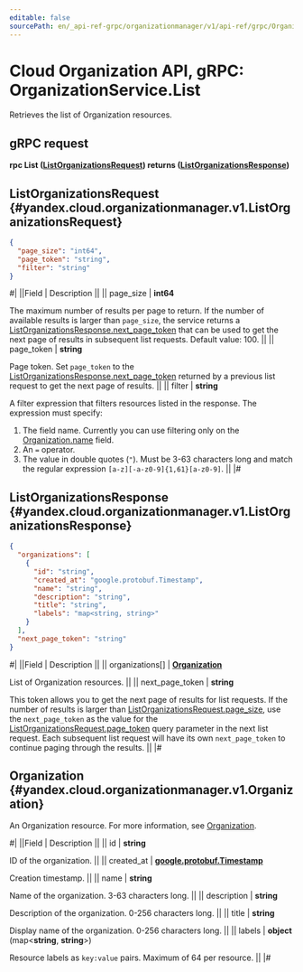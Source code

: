 ```yaml
---
editable: false
sourcePath: en/_api-ref-grpc/organizationmanager/v1/api-ref/grpc/Organization/list.md
---
```


# Cloud Organization API, gRPC: OrganizationService.List

Retrieves the list of Organization resources.

## gRPC request

**rpc List ([ListOrganizationsRequest](#yandex.cloud.organizationmanager.v1.ListOrganizationsRequest)) returns ([ListOrganizationsResponse](#yandex.cloud.organizationmanager.v1.ListOrganizationsResponse))**

## ListOrganizationsRequest {#yandex.cloud.organizationmanager.v1.ListOrganizationsRequest}

```json
{
  "page_size": "int64",
  "page_token": "string",
  "filter": "string"
}
```

#|
||Field | Description ||
|| page_size | **int64**

The maximum number of results per page to return. If the number of available
results is larger than `page_size`,
the service returns a [ListOrganizationsResponse.next_page_token](#yandex.cloud.organizationmanager.v1.ListOrganizationsResponse)
that can be used to get the next page of results in subsequent list requests.
Default value: 100. ||
|| page_token | **string**

Page token. Set `page_token`
to the [ListOrganizationsResponse.next_page_token](#yandex.cloud.organizationmanager.v1.ListOrganizationsResponse)
returned by a previous list request to get the next page of results. ||
|| filter | **string**

A filter expression that filters resources listed in the response.
The expression must specify:
1. The field name. Currently you can use filtering only on the [Organization.name](#yandex.cloud.organizationmanager.v1.Organization) field.
2. An `=` operator.
3. The value in double quotes (`"`). Must be 3-63 characters long and match the regular expression `[a-z][-a-z0-9]{1,61}[a-z0-9]`. ||
|#

## ListOrganizationsResponse {#yandex.cloud.organizationmanager.v1.ListOrganizationsResponse}

```json
{
  "organizations": [
    {
      "id": "string",
      "created_at": "google.protobuf.Timestamp",
      "name": "string",
      "description": "string",
      "title": "string",
      "labels": "map<string, string>"
    }
  ],
  "next_page_token": "string"
}
```

#|
||Field | Description ||
|| organizations[] | **[Organization](#yandex.cloud.organizationmanager.v1.Organization)**

List of Organization resources. ||
|| next_page_token | **string**

This token allows you to get the next page of results for list requests. If the number of results
is larger than [ListOrganizationsRequest.page_size](#yandex.cloud.organizationmanager.v1.ListOrganizationsRequest), use
the `next_page_token` as the value
for the [ListOrganizationsRequest.page_token](#yandex.cloud.organizationmanager.v1.ListOrganizationsRequest) query parameter
in the next list request. Each subsequent list request will have its own
`next_page_token` to continue paging through the results. ||
|#

## Organization {#yandex.cloud.organizationmanager.v1.Organization}

An Organization resource. For more information, see [Organization](/docs/organization/enable-org).

#|
||Field | Description ||
|| id | **string**

ID of the organization. ||
|| created_at | **[google.protobuf.Timestamp](https://developers.google.com/protocol-buffers/docs/reference/google.protobuf#timestamp)**

Creation timestamp. ||
|| name | **string**

Name of the organization. 3-63 characters long. ||
|| description | **string**

Description of the organization. 0-256 characters long. ||
|| title | **string**

Display name of the organization. 0-256 characters long. ||
|| labels | **object** (map<**string**, **string**>)

Resource labels as `` key:value `` pairs. Maximum of 64 per resource. ||
|#